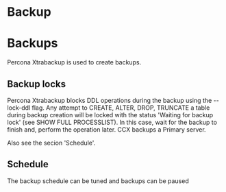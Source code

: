 # Backup
# Backups
Percona Xtrabackup is used to create backups.
## Backup locks
Percona Xtrabackup blocks DDL operations during the backup using the --lock-ddl flag.
Any attempt to CREATE, ALTER, DROP, TRUNCATE a table during backup creation will be locked with the status 'Waiting for backup lock'  (see SHOW FULL PROCESSLIST).
In this case, wait for the backup to finish and, perform the operation later.
CCX backups a Primary server.

Also see the secion 'Schedule'.
## Schedule
The backup schedule can be tuned and backups can be paused

